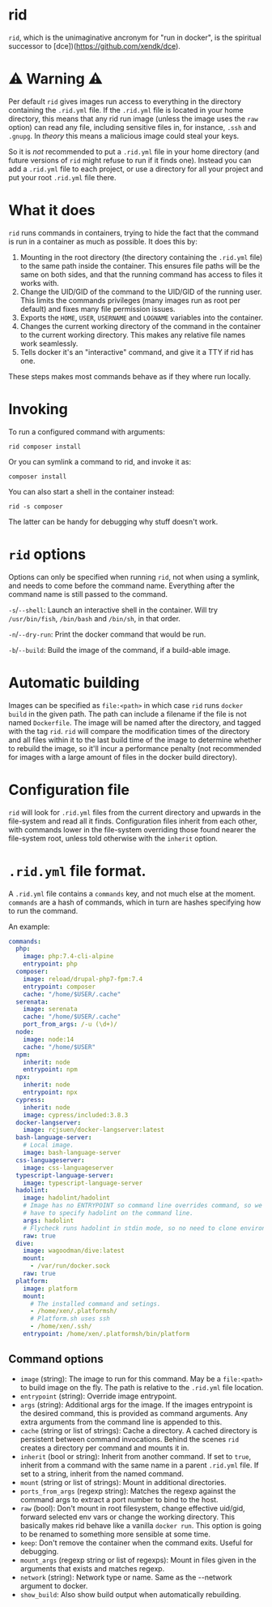 # rid

`rid`, which is the unimaginative ancronym for "run in docker", is the
spiritual successor to [dce])(https://github.com/xendk/dce).

# ⚠ Warning ⚠

Per default `rid` gives images run access to everything in the
directory containing the `.rid.yml` file. If the `.rid.yml` file is
located in your home directory, this means that any rid run image
(unless the image uses the `raw` option) can read any file, including
sensitive files in, for instance, `.ssh` and `.gnupg`. In *theory*
this means a malicious image could steal your keys.

So it is *not* recommended to put a `.rid.yml` file in your home
directory (and future versions of `rid` might refuse to run if it
finds one). Instead you can add a `.rid.yml` file to each project, or
use a directory for all your project and put your root `.rid.yml` file
there.

# What it does

`rid` runs commands in containers, trying to hide the fact that the
command is run in a container as much as possible. It does this by:

1. Mounting in the root directory (the directory containing the
   `.rid.yml` file) to the same path inside the container. This
   ensures file paths will be the same on both sides, and that the
   running command has access to files it works with.
2. Change the UID/GID of the command to the UID/GID of the running
   user. This limits the commands privileges (many images run as root
   per default) and fixes many file permission issues.
3. Exports the `HOME`, `USER`, `USERNAME` and `LOGNAME` variables into
   the container.
4. Changes the current working directory of the command in the
   container to the current working directory. This makes any relative
   file names work seamlessly.
5. Tells docker it's an "interactive" command, and give it a TTY if
   rid has one.

These steps makes most commands behave as if they where run locally.

# Invoking

To run a configured command with arguments:

``` shell
rid composer install
```

Or you can symlink a command to rid, and invoke it as:

``` shell
composer install
```

You can also start a shell in the container instead:

``` shell
rid -s composer
```

The latter can be handy for debugging why stuff doesn't work.

# `rid` options

Options can only be specified when running `rid`, not when using a
symlink, and needs to come before the command name. Everything after
the command name is still passed to the command.

`-s`/`--shell`: Launch an interactive shell in the container. Will try
`/usr/bin/fish`, `/bin/bash` and `/bin/sh`, in that order.

`-n`/`--dry-run`: Print the docker command that would be run.

`-b`/`--build`: Build the image of the command, if a build-able image.

# Automatic building

Images can be specified as `file:<path>` in which case `rid` runs
`docker build` in the given path. The path can include a filename if
the file is not named `Dockerfile`. The image will be named after the
directory, and tagged with the tag `rid`. `rid` will compare the
modification times of the directory and all files within it to the
last build time of the image to determine whether to rebuild the
image, so it'll incur a performance penalty (not recommended for
images with a large amount of files in the docker build directory).

# Configuration file

`rid` will look for `.rid.yml` files from the current directory and
upwards in the file-system and read all it finds. Configuration files
inherit from each other, with commands lower in the file-system
overriding those found nearer the file-system root, unless told
otherwise with the `inherit` option.

# `.rid.yml` file format.

A `.rid.yml` file contains a `commands` key, and not much else at the
moment. `commands` are a hash of commands, which in turn are hashes
specifying how to run the command.

An example:

``` yaml
commands:
  php:
    image: php:7.4-cli-alpine
    entrypoint: php
  composer:
    image: reload/drupal-php7-fpm:7.4
    entrypoint: composer
    cache: "/home/$USER/.cache"
  serenata:
    image: serenata
    cache: "/home/$USER/.cache"
    port_from_args: /-u (\d+)/
  node:
    image: node:14
    cache: "/home/$USER"
  npm:
    inherit: node
    entrypoint: npm
  npx:
    inherit: node
    entrypoint: npx
  cypress:
    inherit: node
    image: cypress/included:3.8.3
  docker-langserver:
    image: rcjsuen/docker-langserver:latest
  bash-language-server:
    # Local image.
    image: bash-language-server
  css-languageserver:
    image: css-languageserver
  typescript-language-server:
    image: typescript-language-server
  hadolint:
    image: hadolint/hadolint
    # Image has no ENTRYPOINT so command line overrides command, so we
    # have to specify hadolint on the command line.
    args: hadolint
    # Flycheck runs hadolint in stdin mode, so no need to clone environment.
    raw: true
  dive:
    image: wagoodman/dive:latest
    mount:
      - /var/run/docker.sock
    raw: true
  platform:
    image: platform
    mount:
      # The installed command and setings.
      - /home/xen/.platformsh/
      # Platform.sh uses ssh
      - /home/xen/.ssh/
    entrypoint: /home/xen/.platformsh/bin/platform
```

## Command options

* `image` (string): The image to run for this command. May be a
  `file:<path>` to build image on the fly. The path is relative to the
  `.rid.yml` file location.
* `entrypoint` (string): Override image entrypoint.
* `args` (string): Additional args for the image. If the images entrypoint is
  the desired command, this is provided as command arguments. Any
  extra arguments from the command line is appended to this.
* `cache` (string or list of strings): Cache a directory. A cached directory is persistent between
  command invocations. Behind the scenes `rid` creates a directory per
  command and mounts it in.
* `inherit` (bool or string): Inherit from another command. If set to
  `true`, inherit from a command with the same name in a parent
  `.rid.yml` file. If set to a string, inherit from the named command.
* `mount` (string or list of strings): Mount in additional directories.
* `ports_from_args` (regexp string): Matches the regexp against the
  command args to extract a port number to bind to the host.
* `raw` (bool): Don't mount in root filesystem, change effective
  uid/gid, forward selected env vars or change the working directory.
  This basically makes rid behave like a vanilla `docker run`. This
  option is going to be renamed to something more sensible at some
  time.
* `keep`: Don't remove the container when the command exits. Useful
  for debugging.
* `mount_args` (regexp string or list of regexps): Mount in files
   given in the arguments that exists and matches regexp.
* `network` (string): Network type or name. Same as the --network
  argument to docker.
* `show_build`: Also show build output when automatically rebuilding.
